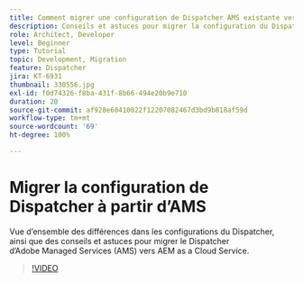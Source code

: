 ```yaml
---
title: Comment migrer une configuration de Dispatcher AMS existante vers AEM as a Cloud Service
description: Conseils et astuces pour migrer la configuration du Dispatcher AEM d’Adobe Managed Services (AMS) vers AEM as a Cloud Service.
role: Architect, Developer
level: Beginner
type: Tutorial
topic: Development, Migration
feature: Dispatcher
jira: KT-6931
thumbnail: 330556.jpg
exl-id: f0d74326-f8ba-431f-8b66-494e20b9e710
duration: 20
source-git-commit: af928e60410022f12207082467d3bd9b818af59d
workflow-type: tm+mt
source-wordcount: '69'
ht-degree: 100%

---
```


# Migrer la configuration de Dispatcher à partir d’AMS

Vue d’ensemble des différences dans les configurations du Dispatcher, ainsi que des conseils et astuces pour migrer le Dispatcher d’Adobe Managed Services (AMS) vers AEM as a Cloud Service.

>[!VIDEO](https://video.tv.adobe.com/v/330556?quality=12&learn=on)
